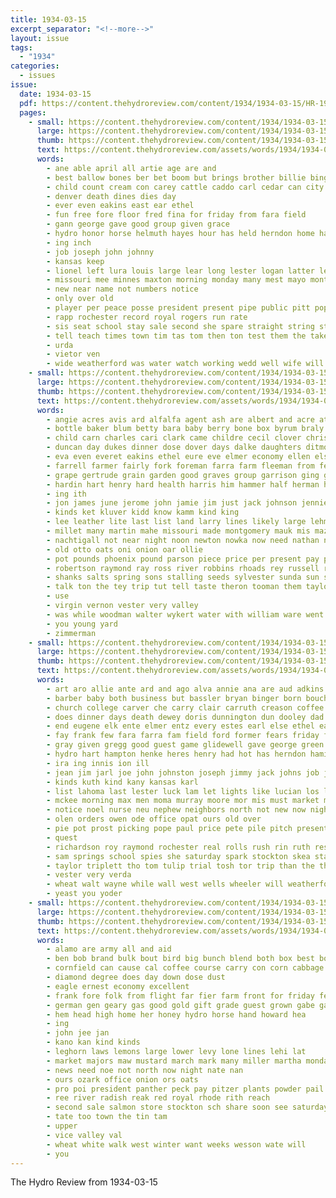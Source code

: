 ```yaml
---
title: 1934-03-15
excerpt_separator: "<!--more-->"
layout: issue
tags:
  - "1934"
categories:
  - issues
issue:
  date: 1934-03-15
  pdf: https://content.thehydroreview.com/content/1934/1934-03-15/HR-1934-03-15.pdf
  pages:
    - small: https://content.thehydroreview.com/content/1934/1934-03-15/small/HR-1934-03-15-01.jpg
      large: https://content.thehydroreview.com/content/1934/1934-03-15/large/HR-1934-03-15-01.jpg
      thumb: https://content.thehydroreview.com/content/1934/1934-03-15/thumbnails/HR-1934-03-15-01.jpg
      text: https://content.thehydroreview.com/assets/words/1934/1934-03-15/HR-1934-03-15-01.txt
      words:
        - ane able april all artie age are and
        - best ballow bones ber bet boom but brings brother billie binger better bec been baby
        - child count cream con carey cattle caddo carl cedar can city clark came come county company class cake cause
        - denver death dines dies day
        - ever even eakins east ear ethel
        - fun free fore floor fred fina for friday from fara field
        - gann george gave good group given grace
        - hydro honor horse helmuth hayes hour has held herndon home hafer her had hold
        - ing inch
        - job joseph john johnny
        - kansas keep
        - lionel left lura louis large lear long lester logan latter learn
        - missouri mee minnes maxton morning monday many mest mayo mont matter mediate mis martha may mills mary made march more
        - new near name not numbers notice
        - only over old
        - player per peace posse president present pipe public pitt pope
        - rapp rochester record royal rogers run rate
        - sis seat school stay sale second she spare straight string still story shall saturday show setting sacks set stockton stock son star seed strong stroke
        - tell teach times town tim tas tom then ton test them the taken table tho tes tha
        - urda
        - vietor ven
        - wide weatherford was water watch working wedd well wife will with wil
    - small: https://content.thehydroreview.com/content/1934/1934-03-15/small/HR-1934-03-15-02.jpg
      large: https://content.thehydroreview.com/content/1934/1934-03-15/large/HR-1934-03-15-02.jpg
      thumb: https://content.thehydroreview.com/content/1934/1934-03-15/thumbnails/HR-1934-03-15-02.jpg
      text: https://content.thehydroreview.com/assets/words/1934/1934-03-15/HR-1934-03-15-02.txt
      words:
        - angie acres avis ard alfalfa agent ash are albert and acre ath alice albright alva all
        - bottle baker blum betty bara baby berry bone box byrum braly bright buckmaster boyd beek below butte brown birth buy bowels brien bis business best bill barn big bunch balance but bishop brooker billy bars bur buyer blew boschert brewer ben burton burkhalter binger been
        - child carn charles cari clark came childre cecil clover christina copes cobb carnegie cox camel camp case care columbus city cal clarence claude canyon corn crissman con cure caddo cedar cash charlie colony
        - duncan day dukes dinner dose dover days dalke daughters ditmore dewitt daughter
        - eva even everet eakins ethel eure eve elmer economy ellen elsie east elva edward ernest
        - farrell farmer fairly fork foreman farra farm fleeman from few fort fire frida first fake fiel fie fry foy frid fig friday frank for flakes
        - grape gertrude grain garden good graves group garrison ging games gage gun george glen geary gave gentle
        - hardin hart henry hard health harris him hammer half herman harne heinz hinton hara head herndon harold hand heaser hay high hell herbert howard home harry harding hour ham hall house hydro her
        - ing ith
        - jon james june jerome john jamie jim just jack johnson jennie
        - kinds ket kluver kidd know kamm kind king
        - lee leather lite last list land larry lines likely large lehman lunch little left logan lena lister like
        - millet many martin mahe missouri made montgomery mauk mis mazel might maguire moline man mary morning mount most mae more monday mar must miss meas monda mor mound mckinsey much miller mai mat mapel mineral members march
        - nachtigall not near night noon newton nowka now need nathan news notice niehues nice nay
        - old otto oats oni onion oar ollie
        - pot pounds phoenix pound parson piece price per present pay plate place past pretty pugh philip pick penning
        - robertson raymond ray ross river robbins rhoads rey russell repp ren red roof read rust rest
        - shanks salts spring sons stalling seeds sylvester sunda sun seed still spoon sider stork sam sale simpson senna summer sines sutton sweet sandy sudan saj setting small sunday starks sister sund saturday sholl second sheffer sin son sick standard sharry session salad strong see soap save
        - talk ton the tey trip tut tell taste theron tooman them taylor tobe thirsk triplett test
        - use
        - virgin vernon vester very valley
        - was while woodman walter wykert water with william ware went wildman west week want walker woodrow work way wit wife wright well write will wind williams
        - you young yard
        - zimmerman
    - small: https://content.thehydroreview.com/content/1934/1934-03-15/small/HR-1934-03-15-03.jpg
      large: https://content.thehydroreview.com/content/1934/1934-03-15/large/HR-1934-03-15-03.jpg
      thumb: https://content.thehydroreview.com/content/1934/1934-03-15/thumbnails/HR-1934-03-15-03.jpg
      text: https://content.thehydroreview.com/assets/words/1934/1934-03-15/HR-1934-03-15-03.txt
      words:
        - art aro allie ante ard and ago alva annie ana are aud adkins all ayton angeles adams aid
        - barber baby both business but bassler bryan binger born boucher bank bread bobby blough bert ballew been best byler batter board betty branson brother back bir ben bill buy bear bag bender brake bayer
        - church college carver che carry clair carruth creason coffee calla care cry curnutt carpenter champion cattle collier cake can claude city cross chilli clinton carl cari crail creek charles came con cause common company clayton channell check
        - does dinner days death dewey doris dunnington dun dooley dad daughter david dungan doyle don day dough daughters
        - end eugene elk ente elmer entz every estes earl else ethel easter
        - fay frank few fara farra fam field ford former fears friday fluke foss floyd friends farmer fries fry for from first frost
        - gray given gregg good guest game glidewell gave george green going geary group gard
        - hydro hart hampton henke heres henry had hot has herndon hamilton harmony horne hut homes heidebrecht hume house home harry hinton harm hafer heart homer hobart her honor helen herman hall hal
        - ira ing innis ion ill
        - jean jim jarl joe john johnston joseph jimmy jack johns job joy jones
        - kinds kuth kind kany kansas karl
        - list lahoma last lester luck lam let lights like lucian los leona lange lake lay left levi
        - mckee morning max men moma murray moore mor mis must market mullins mayo missouri miss morgan mar morgans mcfarlin maxton mary more march morgen mond made marie means mose monday mae miller mew man minne minnie much marry
        - notice noel nurse neu nephew neighbors north not new now night news
        - olen orders owen ode office opat ours old over
        - pie pot prost picking pope paul price pete pile pitch present pearson parr pleasant pies public pay pitzer pound part
        - quest
        - richardson roy raymond rochester real rolls rush rin ruth res rowland reason robertson rank
        - sam springs school spies she saturday spark stockton skea standard sutton show stutzman son smith scott service stella sota self sire sell sua safe seate sena subject short strength strong sister sale sun see sick staples souri sedan special slagell sunda surprise schools sey spain sho sunday south
        - taylor triplett tho tom tulip trial tosh tor trip than the thomas twele tock theron ton tay town teacher
        - vester very verda
        - wheat walt wayne while wall west wells wheeler will weatherford wife weston was week wise work white watson weller way williams with walter why
        - yeast you yoder
    - small: https://content.thehydroreview.com/content/1934/1934-03-15/small/HR-1934-03-15-04.jpg
      large: https://content.thehydroreview.com/content/1934/1934-03-15/large/HR-1934-03-15-04.jpg
      thumb: https://content.thehydroreview.com/content/1934/1934-03-15/thumbnails/HR-1934-03-15-04.jpg
      text: https://content.thehydroreview.com/assets/words/1934/1934-03-15/HR-1934-03-15-04.txt
      words:
        - alamo are army all and aid
        - ben bob brand bulk bout bird big bunch blend both box best bottle bars bring
        - cornfield can cause cal coffee course carry con corn cabbage cash clover crystal close colo colorado call cream
        - diamond degree does day down dose dust
        - eagle ernest economy excellent
        - frank fore folk from flight far fier farm front for friday fede
        - german gen geary gas good gold gift grade guest grown gabe gay
        - hem head high home her honey hydro horse hand howard hea
        - ing
        - john jee jan
        - kano kan kind kinds
        - leghorn laws lemons large lower levy lone lines lehi lat
        - market majors maw mustard march mark many miller martha monday marki
        - news need noe not north now night nate nan
        - ours ozark office onion ors oats
        - pro poi president panther peck pay pitzer plants powder pail pump pels pauline pounds page pound price paper people per pint perme peaches
        - ree river radish reak red royal rhode rith reach
        - second sale salmon store stockton sch share soon see saturday sunday soap sweet size seeds soda salad space special sugar seed sons smith
        - tate too town the tin tam
        - upper
        - vice valley val
        - wheat white walk west winter want weeks wesson wate will
        - you
---
```


The Hydro Review from 1934-03-15

<!--more-->

